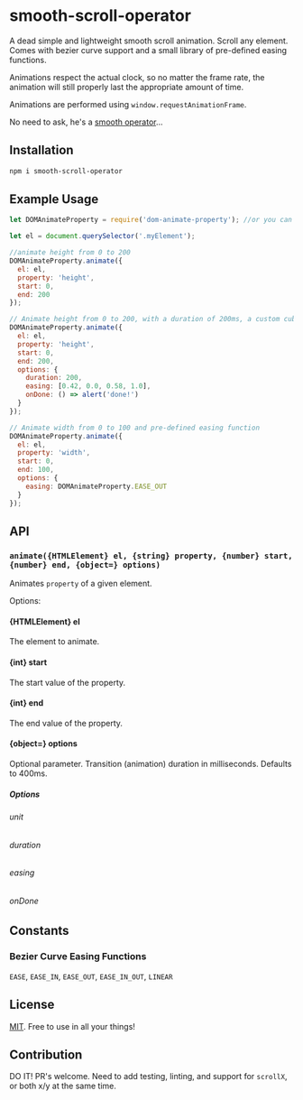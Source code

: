 # smooth-scroll-operator
A dead simple and lightweight smooth scroll animation. Scroll any element. Comes with bezier curve support and a small library of pre-defined easing functions.

Animations respect the actual clock, so no matter the frame rate, the animation will still properly last the appropriate amount of time.

Animations are performed using `window.requestAnimationFrame`.

No need to ask, he's a [smooth operator](https://www.youtube.com/watch?v=4TYv2PhG89A)...

## Installation

```bash
npm i smooth-scroll-operator
```

## Example Usage

```javascript
let DOMAnimateProperty = require('dom-animate-property'); //or you can use import, too

let el = document.querySelector('.myElement');

//animate height from 0 to 200
DOMAnimateProperty.animate({
  el: el,
  property: 'height',
  start: 0,
  end: 200
});

// Animate height from 0 to 200, with a duration of 200ms, a custom cubic-bezier easing function, and callback
DOMAnimateProperty.animate({
  el: el,
  property: 'height',
  start: 0,
  end: 200,
  options: {
    duration: 200,
    easing: [0.42, 0.0, 0.58, 1.0],
    onDone: () => alert('done!')
  }
});

// Animate width from 0 to 100 and pre-defined easing function
DOMAnimateProperty.animate({
  el: el,
  property: 'width',
  start: 0,
  end: 100,
  options: {
    easing: DOMAnimateProperty.EASE_OUT
  }
});

```

## API

### `animate({HTMLElement} el, {string} property, {number} start, {number} end, {object=} options)`

Animates `property` of a given element.

Options:

#### {HTMLElement} el

The element to animate.

#### {int} start

The start value of the property.

#### {int} end

The end value of the property.

#### {object=} options

Optional parameter. Transition (animation) duration in milliseconds. Defaults to 400ms.

##### Options

###### unit
###### duration
###### easing
###### onDone

## Constants

### Bezier Curve Easing Functions

`EASE`, `EASE_IN`, `EASE_OUT`, `EASE_IN_OUT`, `LINEAR`

## License

[MIT](https://github.com/mhweiner/mr-router/blob/master/LICENSE). Free to use in all your things!

## Contribution

DO IT! PR's welcome. Need to add testing, linting, and support for `scrollX`, or both x/y at the same time.
